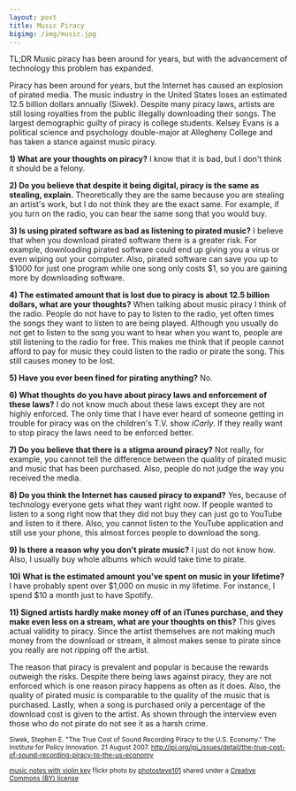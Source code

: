 ```yaml
---
layout: post
title: Music Piracy
bigimg: /img/music.jpg
---
```


TL;DR Music piracy has been around for years, but with the advancement of technology this problem has expanded.


Piracy has been around for years, but the Internet has caused an explosion of pirated media. The music industry in the United States loses an estimated 12.5 billion dollars annually (Siwek). Despite many piracy laws, artists are still losing royalties from the public illegally downloading their songs. The largest demographic guilty of piracy is college students.
Kelsey Evans is a political science and psychology double-major at Allegheny College and has taken a stance against music piracy.  

**1) What are your thoughts on piracy?**
I know that it is bad, but I don't think it should be a felony.

**2) Do you believe that despite it being digital, piracy is the same as stealing, explain.**
Theoretically they are the same because you are stealing an artist's work, but I do not think they are the exact same. For example, if you turn on the radio, you can hear the same song that you would buy.

**3) Is using pirated software as bad as listening to pirated music?**
I believe that when you download pirated software there is a greater risk. For example, downloading pirated software could end up giving you a virus or even wiping out your computer. Also, pirated software can save you up to $1000 for just one program while one song only costs $1, so you are gaining more by downloading software.

**4) The estimated amount that is lost due to piracy is about 12.5 billion dollars, what are your thoughts?**
When talking about music piracy I think of the radio. People do not have to pay to listen to the radio, yet often times the songs they want to listen to are being played. Although you usually do not get to listen to the song you want to hear when you want to, people are still listening to the radio for free. This makes me think that if people cannot afford to pay for music they could listen to the radio or pirate the song. This still causes money to be lost.

**5) Have you ever been fined for pirating anything?**
No.

**6) What thoughts do you have about piracy laws and enforcement of these laws?**
I do not know much about these laws except they are not highly enforced. The only time that I have ever heard of someone getting in trouble for piracy was on the children's T.V. show *iCarly*. If they really want to stop piracy the laws need to be enforced better.

**7) Do you believe that there is a stigma around piracy?**
Not really, for example, you cannot tell the difference between the quality of pirated music and music that has been purchased. Also, people do not judge the way you received the media.

**8) Do you think the Internet has caused piracy to expand?**
Yes, because of technology everyone gets what they want right now. If people wanted to listen to a song right now that they did not buy they can just go to YouTube and listen to it there. Also, you cannot listen to the YouTube application and still use your phone, this almost forces people to download the song.

**9) Is there a reason why you don't pirate music?**
I just do not know how. Also, I usually buy whole albums which would take time to pirate.

**10) What is the estimated amount you've spent on music in your lifetime?**
I have probably spent over $1,000 on music in my lifetime. For instance, I spend $10 a month just to have Spotify.

**11) Signed artists hardly make money off of an iTunes purchase, and they make even less on a stream, what are your thoughts on this?** This gives actual validity to piracy. Since the artist themselves are not making much money from the download or stream, it almost makes sense to pirate since you really are not ripping off the artist.

The reason that piracy is prevalent and popular is because the rewards outweigh the risks. Despite there being laws against piracy, they are not enforced which is one reason piracy happens as often as it does. Also, the quality of pirated music is comparable to the quality of the music that is purchased. Lastly, when a song is purchased only a percentage of the download cost is given to the artist. As shown through the interview even those who do not pirate do not see it as a harsh crime.

<small> Siwek, Stephen E. "The True Cost of Sound Recording Piracy to the U.S. Economy." The Institute for Policy Innovation. 21 August 2007.
http://ipi.org/ipi_issues/detail/the-true-cost-of-sound-recording-piracy-to-the-us-economy </small>


<small> <a title="music notes with violin key" href="https://flickr.com/photos/42931449@N07/5187487629">music notes with violin key</a> flickr photo by <a href="https://flickr.com/people/42931449@N07">photosteve101</a> shared under a <a href="https://creativecommons.org/licenses/by/2.0/">Creative Commons (BY) license</a> </small>
